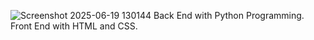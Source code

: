 ![Screenshot 2025-06-19 130144](https://github.com/user-attachments/assets/447c539b-1cf5-48fe-960d-2e7bca46d813)
Back End with Python Programming.
Front End with HTML and CSS.
